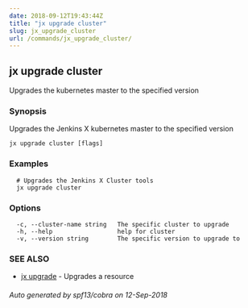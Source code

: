 ```yaml
---
date: 2018-09-12T19:43:44Z
title: "jx upgrade cluster"
slug: jx_upgrade_cluster
url: /commands/jx_upgrade_cluster/
---
```

## jx upgrade cluster

Upgrades the kubernetes master to the specified version

### Synopsis

Upgrades the Jenkins X kubernetes master to the specified version

```
jx upgrade cluster [flags]
```

### Examples

```
  # Upgrades the Jenkins X Cluster tools
  jx upgrade cluster
```

### Options

```
  -c, --cluster-name string   The specific cluster to upgrade
  -h, --help                  help for cluster
  -v, --version string        The specific version to upgrade to
```

### SEE ALSO

* [jx upgrade](/commands/jx_upgrade/)	 - Upgrades a resource

###### Auto generated by spf13/cobra on 12-Sep-2018
